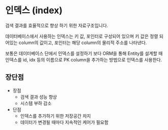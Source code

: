 # 인덱스 (index)

검색 결과를 효율적으로 향상 하기 위한 자료구조입니다.

데이터베이스에서 사용하는 인덱스는 키 값, 포인터로 구성되어 있으며 키 값은 정렬 되어있는 column의 값이고, 포인터는 해당 column의 물리적 주소를 나타낸다. 

보통은 데이터베이스 단에서 인덱스를 설정하기 보다 ORM을 통해 Entity를 설계할 때 인덱스를 id, idx 등의 이름으로 PK column을 추가하는 방법으로 인덱스를 사용한다.
 
## 장단점
- 장점
    - 검색 결과 성능 향상
    - 시스템 부하 감소
- 단점
    - 인덱스를 추가하기 위한 저장공간 차지
    - 데이터가 변경될 때마다 지속적인 케어가 필요함